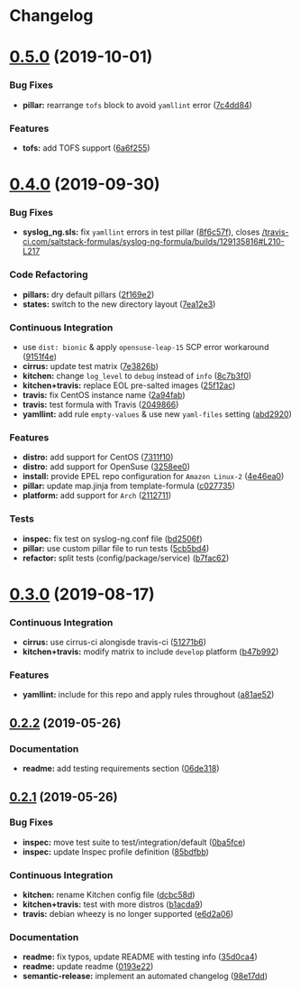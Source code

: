 # Changelog

# [0.5.0](https://github.com/saltstack-formulas/syslog-ng-formula/compare/v0.4.0...v0.5.0) (2019-10-01)


### Bug Fixes

* **pillar:** rearrange `tofs` block to avoid `yamllint` error ([7c4dd84](https://github.com/saltstack-formulas/syslog-ng-formula/commit/7c4dd84))


### Features

* **tofs:** add TOFS support ([6a6f255](https://github.com/saltstack-formulas/syslog-ng-formula/commit/6a6f255))

# [0.4.0](https://github.com/saltstack-formulas/syslog-ng-formula/compare/v0.3.0...v0.4.0) (2019-09-30)


### Bug Fixes

* **syslog_ng.sls:** fix `yamllint` errors in test pillar ([8f6c57f](https://github.com/saltstack-formulas/syslog-ng-formula/commit/8f6c57f)), closes [/travis-ci.com/saltstack-formulas/syslog-ng-formula/builds/129135816#L210-L217](https://github.com//travis-ci.com/saltstack-formulas/syslog-ng-formula/builds/129135816/issues/L210-L217)


### Code Refactoring

* **pillars:** dry default pillars ([2f169e2](https://github.com/saltstack-formulas/syslog-ng-formula/commit/2f169e2))
* **states:** switch to the new directory layout ([7ea12e3](https://github.com/saltstack-formulas/syslog-ng-formula/commit/7ea12e3))


### Continuous Integration

* use `dist: bionic` & apply `opensuse-leap-15` SCP error workaround ([9151f4e](https://github.com/saltstack-formulas/syslog-ng-formula/commit/9151f4e))
* **cirrus:** update test matrix ([7e3826b](https://github.com/saltstack-formulas/syslog-ng-formula/commit/7e3826b))
* **kitchen:** change `log_level` to `debug` instead of `info` ([8c7b3f0](https://github.com/saltstack-formulas/syslog-ng-formula/commit/8c7b3f0))
* **kitchen+travis:** replace EOL pre-salted images ([25f12ac](https://github.com/saltstack-formulas/syslog-ng-formula/commit/25f12ac))
* **travis:** fix CentOS instance name ([2a94fab](https://github.com/saltstack-formulas/syslog-ng-formula/commit/2a94fab))
* **travis:** test formula with Travis ([2049866](https://github.com/saltstack-formulas/syslog-ng-formula/commit/2049866))
* **yamllint:** add rule `empty-values` & use new `yaml-files` setting ([abd2920](https://github.com/saltstack-formulas/syslog-ng-formula/commit/abd2920))


### Features

* **distro:** add support for CentOS ([7311f10](https://github.com/saltstack-formulas/syslog-ng-formula/commit/7311f10))
* **distro:** add support for OpenSuse ([3258ee0](https://github.com/saltstack-formulas/syslog-ng-formula/commit/3258ee0))
* **install:** provide EPEL repo configuration for `Amazon Linux-2` ([4e46ea0](https://github.com/saltstack-formulas/syslog-ng-formula/commit/4e46ea0))
* **pillar:** update map.jinja from template-formula ([c027735](https://github.com/saltstack-formulas/syslog-ng-formula/commit/c027735))
* **platform:** add support for `Arch` ([2112711](https://github.com/saltstack-formulas/syslog-ng-formula/commit/2112711))


### Tests

* **inspec:** fix test on syslog-ng.conf file ([bd2506f](https://github.com/saltstack-formulas/syslog-ng-formula/commit/bd2506f))
* **pillar:** use custom pillar file to run tests ([5cb5bd4](https://github.com/saltstack-formulas/syslog-ng-formula/commit/5cb5bd4))
* **refactor:** split tests (config/package/service) ([b7fac62](https://github.com/saltstack-formulas/syslog-ng-formula/commit/b7fac62))

# [0.3.0](https://github.com/saltstack-formulas/syslog-ng-formula/compare/v0.2.2...v0.3.0) (2019-08-17)


### Continuous Integration

* **cirrus:** use cirrus-ci alongisde travis-ci ([51271b6](https://github.com/saltstack-formulas/syslog-ng-formula/commit/51271b6))
* **kitchen+travis:** modify matrix to include `develop` platform ([b47b992](https://github.com/saltstack-formulas/syslog-ng-formula/commit/b47b992))


### Features

* **yamllint:** include for this repo and apply rules throughout ([a81ae52](https://github.com/saltstack-formulas/syslog-ng-formula/commit/a81ae52))

## [0.2.2](https://github.com/saltstack-formulas/syslog-ng-formula/compare/v0.2.1...v0.2.2) (2019-05-26)


### Documentation

* **readme:** add testing requirements section ([06de318](https://github.com/saltstack-formulas/syslog-ng-formula/commit/06de318))

## [0.2.1](https://github.com/saltstack-formulas/syslog-ng-formula/compare/v0.2.0...v0.2.1) (2019-05-26)


### Bug Fixes

* **inspec:** move test suite to test/integration/default ([0ba5fce](https://github.com/saltstack-formulas/syslog-ng-formula/commit/0ba5fce))
* **inspec:** update Inspec profile definition ([85bdfbb](https://github.com/saltstack-formulas/syslog-ng-formula/commit/85bdfbb))


### Continuous Integration

* **kitchen:** rename Kitchen config file ([dcbc58d](https://github.com/saltstack-formulas/syslog-ng-formula/commit/dcbc58d))
* **kitchen+travis:** test with more distros ([b1acda9](https://github.com/saltstack-formulas/syslog-ng-formula/commit/b1acda9))
* **travis:** debian wheezy is no longer supported ([e6d2a06](https://github.com/saltstack-formulas/syslog-ng-formula/commit/e6d2a06))


### Documentation

* **readme:** fix typos, update README with testing info ([35d0ca4](https://github.com/saltstack-formulas/syslog-ng-formula/commit/35d0ca4))
* **readme:** update readme ([0193e22](https://github.com/saltstack-formulas/syslog-ng-formula/commit/0193e22))
* **semantic-release:** implement an automated changelog ([98e17dd](https://github.com/saltstack-formulas/syslog-ng-formula/commit/98e17dd))
